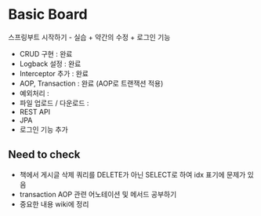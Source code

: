 # Basic Board

스프링부트 시작하기 - 실습 + 약간의 수정 + 로그인 기능

  - CRUD 구현 : 완료
  - Logback 설정 : 완료
  - Interceptor 추가 : 완료
  - AOP, Transaction : 완료 (AOP로 트랜잭션 적용)
  - 예외처리 :
  - 파일 업로드 / 다운로드 : 
  - REST API
  - JPA
  - 로그인 기능 추가

## Need to check

  - 책에서 게시글 삭제 쿼리를 DELETE가 아닌 SELECT로 하여 idx 표기에 문제가 있음
  - transaction AOP 관련 어노테이션 및 메서드 공부하기
  - 중요한 내용 wiki에 정리